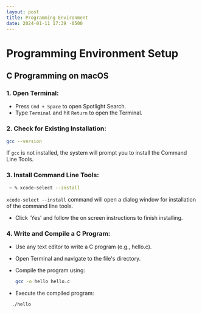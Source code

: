 ```yaml
---
layout: post
title: Programming Environment
date: 2024-01-11 17:39 -0500
---
```


# Programming Environment Setup

## C Programming on macOS

### 1. Open Terminal:

   - Press `Cmd + Space` to open Spotlight Search.
   - Type `Terminal` and hit `Return` to open the Terminal.

### 2. Check for Existing Installation:

   ```bash
   gcc --version
   ```

<!--![image-description](/photoweb.jpeg)
_Example above for checking compiler version_
-->

If `gcc` is not installed, the system will prompt you to install the Command Line Tools.

### 3. Install Command Line Tools:

   ```zsh
    ~ % xcode-select --install
   ```

`xcode-select --install` command will open a dialog window for installation of the command 
 line tools. 

 - Click 'Yes' and follow the on screen instructions to finish installing. 

 ### 4. Write and Compile a C Program:

 - Use any text editor to write a C program (e.g., hello.c).
 - Open Terminal and navigate to the file's directory.
 - Compile the program using:

   ```bash
   gcc -o hello hello.c
   ```

  - Execute the compiled program:

```bash
  ./hello
  ```
